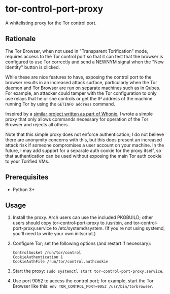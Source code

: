 # tor-control-port-proxy

A whitelisting proxy for the Tor control port.

## Rationale
The Tor Browser, when not used in "Transparent Torification" mode, requires
access to the Tor control port so that it can test that the browser is
configured to use Tor correctly and send a NEWNYM signal when the "New
Identity" button is clicked.

While these are nice features to have, exposing the control port to the browser
results in an increased attack surface, particularly when the Tor daemon and
Tor Browser are run on separate machines such as in Qubes. For example, an
attacker could tamper with the Tor configuration to only use relays that he or
she controls or get the IP address of the machine running Tor by using the
`GETINFO address` command.

Inspired by a [similar project written as part of
Whonix](https://www.whonix.org/wiki/Dev/Control_Port_Filter_Proxy), I wrote a
simple proxy that only allows commands necessary for operation of the Tor
Browser and rejects all others.

Note that this simple proxy does not enforce authentication; I do not believe
there are anonymity concerns with this, but this does present an increased
attack risk if someone compromises a user account on your machine. In the
future, I may add support for a separate auth cookie for the proxy itself, so
that authentication can be used without exposing the main Tor auth cookie to
your Torified VMs.

## Prerequisites
* Python 3+

## Usage
1. Install the proxy. Arch users can use the included PKGBUILD; other users
   should copy tor-control-port-proxy to /usr/bin, and
   tor-control-port-proxy.service to /etc/systemd/system. (If you're not using
   systemd, you'll need to write your own initscript.)

2. Configure Tor; set the following options (and restart if necessary):
   ```
   ControlSocket /run/tor/control
   CookieAuthentication 1
   CookieAuthFile /run/tor/control.authcookie
   ```

3. Start the proxy: `sudo systemctl start tor-control-port-proxy.service`.

4. Use port 9052 to access the control port; for example, start the Tor Browser
   like this: `env TOR_CONTROL_PORT=9052 /usr/bin/torbrowser`.
